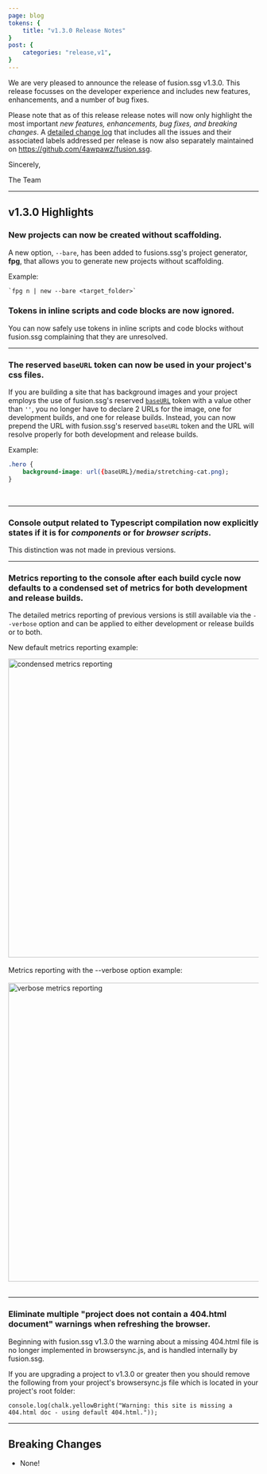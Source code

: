 ```yaml
---
page: blog
tokens: {
    title: "v1.3.0 Release Notes"
}
post: {
    categories: "release,v1",
}
---
```

We are very pleased to announce the release of fusion.ssg v1.3.0. This release focusses on the developer experience and includes new features, enhancements, and a number of bug fixes.

<!-- end -->

Please note that as of this release release notes will now only highlight the most important _new features, enhancements, bug fixes, and breaking changes_. A [detailed change log](https://github.com/4awpawz/fusion.ssg/blob/main/CHANGELOG.txt) that includes all the issues and their associated labels addressed per release is now also separately maintained on https://github.com/4awpawz/fusion.ssg.

Sincerely,

The Team

<hr>

## v1.3.0 Highlights

### New projects can now be created without scaffolding.

A new option, `--bare`, has been added to fusions.ssg's project generator, __fpg__, that allows you to generate new projects without scaffolding. 

Example:

```shell
`fpg n | new --bare <target_folder>`
```

### Tokens in inline scripts and code blocks are now ignored.

You can now safely use tokens in inline scripts and code blocks without fusion.ssg complaining that they are unresolved.

<hr>

### The reserved `baseURL` token can now be used in your project's css files.

If you are building a site that has background images and your project employs the use of fusion.ssg's reserved <a href="{baseURL}/docs/v1/configuration/fusionssg-configuration/#baseurl"><code style="text-decoration: underline;">baseURL</code></a> token with a value other than `''`, you no longer have to declare 2 URLs for the image, one for development builds, and one for release builds. Instead, you can now prepend the URL with fusion.ssg's reserved `baseURL` token and the URL will resolve properly for both development and release builds.

Example:

```css
.hero {
    background-image: url({baseURL}/media/stretching-cat.png);
}
```
<br>
<hr>

### Console output related to Typescript compilation now explicitly states if it is for _components_ or for _browser scripts_.

This distinction was not made in previous versions.

<hr>

### Metrics reporting to the console after each build cycle now defaults to a condensed set of metrics for both development and release builds.

The detailed metrics reporting of previous versions is still available via the `--verbose` option and can be applied to either development or release builds or to both.

New default metrics reporting example:

<img src="{baseURL}/media/posts/condensedmetricsreporting.png" alt="condensed metrics reporting" width="600">
<br>
<br>
Metrics reporting with the --verbose option example:
<br>
<br>
<img src="{baseURL}/media/posts/verbosemetricsreporting.png" alt="verbose metrics reporting" width="600">

<br>
<br>
<hr>

### Eliminate multiple "project does not contain a 404.html document" warnings when refreshing the browser.

Beginning with fusion.ssg v1.3.0 the warning about a missing 404.html file is no longer implemented in browsersync.js, and is handled internally by fusion.ssg.

 <p class="warn">If you are upgrading a project to v1.3.0 or greater then you should remove the following from your project's browsersync.js file which is located in your project's root folder:</p>

`console.log(chalk.yellowBright("Warning: this site is missing a 404.html doc - using default 404.html."));`

<hr>

## Breaking Changes

- None!
